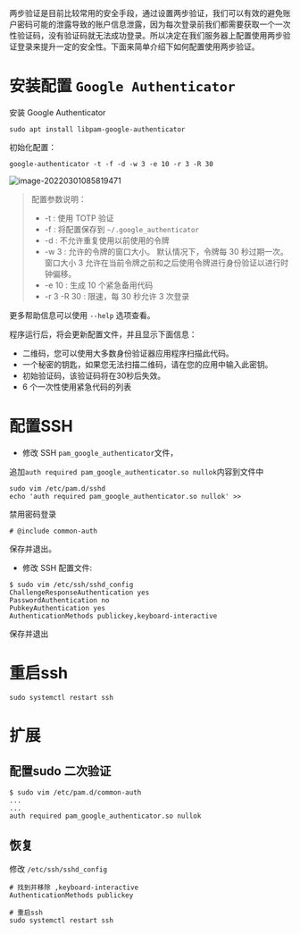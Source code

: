 两步验证是目前比较常用的安全手段，通过设置两步验证，我们可以有效的避免账户密码可能的泄露导致的账户信息泄露，因为每次登录前我们都需要获取一个一次性验证码，没有验证码就无法成功登录。所以决定在我们服务器上配置使用两步验证登录来提升一定的安全性。下面来简单介绍下如何配置使用两步验证。



# 安装配置 `Google Authenticator `

安装 Google Authenticator 

```shell
sudo apt install libpam-google-authenticator
```
初始化配置：

 ```shell
 google-authenticator -t -f -d -w 3 -e 10 -r 3 -R 30 
 ```

 ![image-20220301085819471](https://cdn.jsdelivr.net/gh/vinloong/imgchr@latest/notes/img/202203010858593.png)

> 配置参数说明：
>
> - -t : 使用 TOTP 验证
> - -f : 将配置保存到 `~/.google_authenticator`
> - -d : 不允许重复使用以前使用的令牌
> - -w 3 : 允许的令牌的窗口大小。 默认情况下，令牌每 30 秒过期一次。 窗口大小 3 允许在当前令牌之前和之后使用令牌进行身份验证以进行时钟偏移。
> - -e 10 : 生成 10 个紧急备用代码
> - -r 3 -R 30 : 限速，每 30 秒允许 3 次登录

更多帮助信息可以使用 `--help` 选项查看。

程序运行后，将会更新配置文件，并且显示下面信息：

- 二维码，您可以使用大多数身份验证器应用程序扫描此代码。
- 一个秘密的钥匙，如果您无法扫描二维码，请在您的应用中输入此密钥。
- 初始验证码，该验证码将在30秒后失效。
- 6 个一次性使用紧急代码的列表

# 配置SSH

- 修改 SSH `pam_google_authenticator`文件，

追加`auth required pam_google_authenticator.so nullok`内容到文件中

```shell
sudo vim /etc/pam.d/sshd
echo 'auth required pam_google_authenticator.so nullok' >> 
```

禁用密码登录

```
# @include common-auth
```

保存并退出。

- 修改 SSH 配置文件:

```shell
$ sudo vim /etc/ssh/sshd_config
ChallengeResponseAuthentication yes
PasswordAuthentication no
PubkeyAuthentication yes
AuthenticationMethods publickey,keyboard-interactive
```

保存并退出

# 重启ssh

```shell
sudo systemctl restart ssh
```

# 扩展

## 配置sudo 二次验证

```shell
$ sudo vim /etc/pam.d/common-auth
... 
...
auth required pam_google_authenticator.so nullok
```

## 恢复

修改 `/etc/ssh/sshd_config`

```
# 找到并移除 ,keyboard-interactive
AuthenticationMethods publickey

# 重启ssh
sudo systemctl restart ssh
```

